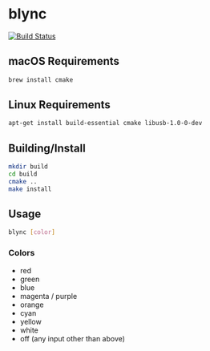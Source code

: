 # blync

[![Build Status](https://travis-ci.com/szechyjs/blync.svg?branch=master)](https://travis-ci.com/szechyjs/blync)

## macOS Requirements
```sh
brew install cmake
```

## Linux Requirements
```sh
apt-get install build-essential cmake libusb-1.0-0-dev
```

## Building/Install
```sh
mkdir build
cd build
cmake ..
make install
```

## Usage
```sh
blync [color]
```

### Colors
 - red
 - green
 - blue
 - magenta / purple
 - orange
 - cyan
 - yellow
 - white
 - off (any input other than above)
